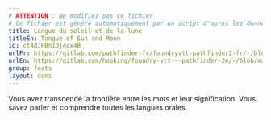 ```yaml
---
# ATTENTION : Ne modifiez pas ce fichier
# Ce fichier est généré automatiquement par un script d'après les données du module Foundry VTT officiel et de sa traduction
title: Langue du soleil et de la lune
titleEn: Tongue of Sun and Moon
id: ct4dJHBn1Dj4cx4B
urlFr: https://gitlab.com/pathfinder-fr/foundryvtt-pathfinder2-fr/-/blob/master/data/feats/ct4dJHBn1Dj4cx4B.htm
urlEn: https://gitlab.com/hooking/foundry-vtt---pathfinder-2e/-/blob/master/packs/data/feats.db/tongue-of-sun-and-moon.json
group: feats
layout: dons
---
```

Vous avez transcendé la frontière entre les mots et leur signification. Vous savez parler et comprendre toutes les langues orales.


